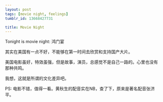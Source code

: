```yaml
---
layout: post
tags: [movie night, feelings]
tumblr_id: 13668427731

title: Movie Night
---
```


<p>Tonight is movie night: 鸿门宴</p>&#13;
<p>其实在美国有一点不好，不能够在第一时间去欣赏和支持国产大片。</p>&#13;
<p>美国电影虽好，特效虽强，但是故事，演员，总感觉不是自己一路的。心里也没有那种共鸣。</p>&#13;
<p>我想，这就是所谓的文化差异吧。</p>&#13;
&#13;
<p>PS: 电影不错，值得一看。黄秋生的配音实在NB，查了下，原来是著名配音张济平。</p> 
